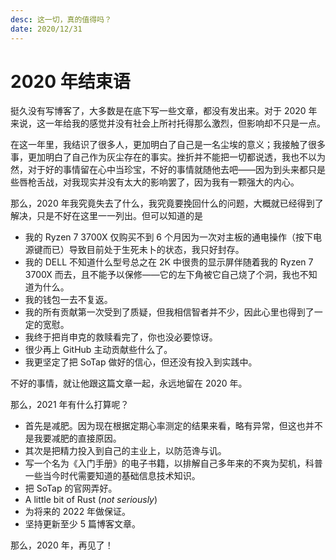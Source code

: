 ```yaml
---
desc: 这一切，真的值得吗？
date: 2020/12/31
---
```

# 2020 年结束语

挺久没有写博客了，大多数是在底下写一些文章，都没有发出来。对于 2020 年来说，这一年给我的感觉并没有社会上所衬托得那么激烈，但影响却不只是一点。

在这一年里，我结识了很多人，更加明白了自己是一名尘埃的意义；我接触了很多事，更加明白了自己作为灰尘存在的事实。挫折并不能把一切都说透，我也不以为然，对于好的事情留在心中当珍宝，不好的事情就随他去吧——因为到头来都只是些唇枪舌战，对我现实并没有太大的影响罢了，因为我有一颗强大的内心。

那么，2020 年我究竟失去了什么，我究竟要挽回什么的问题，大概就已经得到了解决，只是不好在这里一一列出。但可以知道的是

- 我的 Ryzen 7 3700X 仅购买不到 6 个月因为一次对主板的通电操作（按下电源键而已）导致目前处于生死未卜的状态，我只好封存。
- 我的 DELL 不知道什么型号总之在 2K 中很贵的显示屏伴随着我的 Ryzen 7 3700X 而去，且不能予以保修——它的左下角被它自己烧了个洞，我也不知道为什么。
- 我的钱包一去不复返。
- 我的所有贡献第一次受到了质疑，但我相信智者并不少，因此心里也得到了一定的宽慰。
- 我终于把肖申克的救赎看完了，你也没必要惊讶。
- 很少再上 GitHub 主动贡献些什么了。
- 我更坚定了把 SoTap 做好的信心，但还没有投入到实践中。

不好的事情，就让他跟这篇文章一起，永远地留在 2020 年。

那么，2021 年有什么打算呢？

- 首先是减肥。因为现在根据定期心率测定的结果来看，略有异常，但这也并不是我要减肥的直接原因。
- 其次是把精力投入到自己的主业上，以防范谗与讥。
- 写一个名为《入门手册》的电子书籍，以排解自己多年来的不爽为契机，科普一些当今时代需要知道的基础信息技术知识。
- 把 SoTap 的官网弄好。
- A little bit of Rust (*not seriously*)
- 为将来的 2022 年做保证。
- 坚持更新至少 5 篇博客文章。

那么，2020 年，再见了！